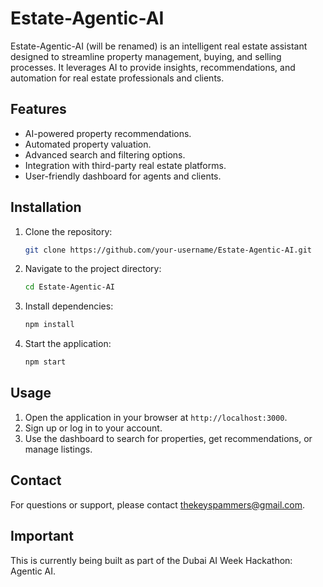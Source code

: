 # Estate-Agentic-AI

Estate-Agentic-AI (will be renamed) is an intelligent real estate assistant designed to streamline property management, buying, and selling processes. It leverages AI to provide insights, recommendations, and automation for real estate professionals and clients.

## Features
- AI-powered property recommendations.
- Automated property valuation.
- Advanced search and filtering options.
- Integration with third-party real estate platforms.
- User-friendly dashboard for agents and clients.

## Installation
1. Clone the repository:
   ```bash
   git clone https://github.com/your-username/Estate-Agentic-AI.git
   ```
2. Navigate to the project directory:
   ```bash
   cd Estate-Agentic-AI
   ```
3. Install dependencies:
   ```bash
   npm install
   ```
4. Start the application:
   ```bash
   npm start
   ```

## Usage
1. Open the application in your browser at `http://localhost:3000`.
2. Sign up or log in to your account.
3. Use the dashboard to search for properties, get recommendations, or manage listings.

## Contact
For questions or support, please contact thekeyspammers@gmail.com.

## Important
This is currently being built as part of the Dubai AI Week Hackathon: Agentic AI.

